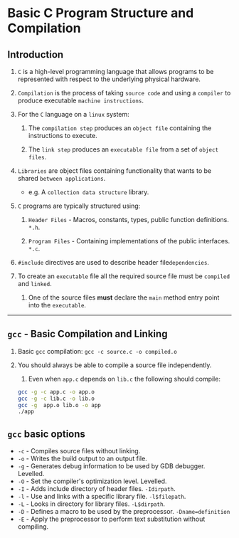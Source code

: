 # Basic C Program Structure and Compilation

## Introduction

1. `C` is a high-level programming language that allows programs to be represented with respect to the underlying physical hardware.

2. `Compilation` is the process of taking `source code` and using a `compiler` to produce executable `machine instructions`.

3. For the `C` language on a `linux` system: 

    1. The `compilation step` produces an `object file` containing the instructions to execute.

    2. The `link step` produces an `executable file` from a set of `object files`.

4. `Libraries` are object files containing functionality that wants to be shared `between applications`.

    * e.g. A `collection data structure` library.

5. `C` programs are typically structured using:

    1. `Header Files` - Macros, constants, types, public function definitions. `*.h`.

    2. `Program Files` - Containing implementations of the public interfaces. `*.c`.

6. `#include` directives are used to describe header file`dependencies`.

7. To create an `executable` file all the required source file must be `compiled` and `linked`.

    1. One of the source files __must__ declare the `main` method entry point into the `executable`.

---

## `gcc` - Basic Compilation and Linking

1. Basic `gcc` compilation: `gcc -c source.c -o compiled.o`

2. You should always be able to compile a source file independently.

    1. Even when `app.c` depends on `lib.c` the following should compile:

    ```bash
    gcc -g -c app.c -o app.o
    gcc -g -c lib.c -o lib.o
    gcc -g  app.o lib.o -o app
    ./app
    ```

## `gcc` basic options

* `-c` - Compiles source files without linking.
* `-o` - Writes the build output to an output file.
* `-g` - Generates debug information to be used by GDB debugger. Levelled.
* `-O` - Set the compiler's optimization level. Levelled.
* `-I` - Adds include directory of header files. `-Idirpath`.
* `-l` - Use and links with a specific library file. `-l$filepath`.
* `-L` - Looks in directory for library files. `-L$dirpath`.
* `-D` - Defines a macro to be used by the preprocessor. `-Dname=definition`
* `-E` - Apply the preprocessor to perform text substitution without compiling.

